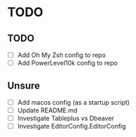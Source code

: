 # TODO

## TODO
- [ ] Add Oh My Zsh config to repo
- [ ] Add PowerLevel10k config to repo

## Unsure
- [ ] Add macos config (as a startup script)
- [ ] Update README.md 
- [ ] Investigate Tableplus vs Dbeaver
- [ ] Investigate EditorConfig.EditorConfig
